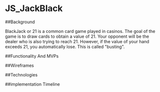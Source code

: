 # JS_JackBlack

##Background 

BlackJack or 21 is a common card game played in casinos. The goal of the game is to draw 
cards to obtain a value of 21. Your opponent will be the dealer who is also trying to reach
21. However, if the value of your hand exceeds 21, you automatically lose. This is called 
"busting". 

##Functionality And MVPs

##Wireframes

##Technologies

##implementation Timeline



